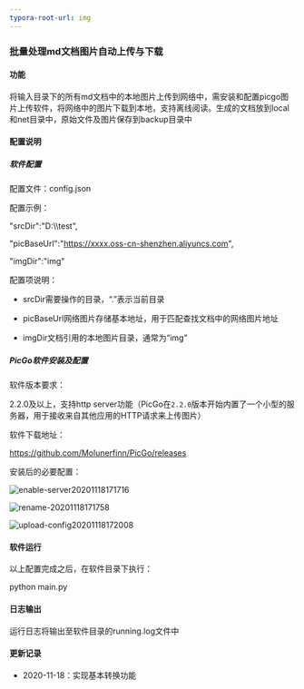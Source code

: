 ```yaml
---
typora-root-url: img
---
```


### 批量处理md文档图片自动上传与下载

#### 功能

将输入目录下的所有md文档中的本地图片上传到网络中，需安装和配置picgo图片上传软件，将网络中的图片下载到本地，支持离线阅读。生成的文档放到local和net目录中，原始文件及图片保存到backup目录中

#### 配置说明

##### 软件配置

配置文件：config.json

配置示例：

  "srcDir":"D:\\\test",

  "picBaseUrl":"https://xxxx.oss-cn-shenzhen.aliyuncs.com",

  "imgDir":"img"

配置项说明：

- srcDir需要操作的目录，“.”表示当前目录

- picBaseUrl网络图片存储基本地址，用于匹配查找文档中的网络图片地址

- imgDir文档引用的本地图片目录，通常为“img”

##### PicGo软件安装及配置

软件版本要求：

2.2.0及以上，支持http server功能（PicGo在`2.2.0`版本开始内置了一个小型的服务器，用于接收来自其他应用的HTTP请求来上传图片）

软件下载地址：

https://github.com/Molunerfinn/PicGo/releases

安装后的必要配置：

![enable-server20201118171716](/enable-server20201118171716.png)

![rename-20201118171758](/rename-20201118171758.png)

![upload-config20201118172008](/upload-config20201118172008.png)



#### 软件运行

以上配置完成之后，在软件目录下执行：

python main.py



#### 日志输出

运行日志将输出至软件目录的running.log文件中



#### 更新记录
- 2020-11-18：实现基本转换功能